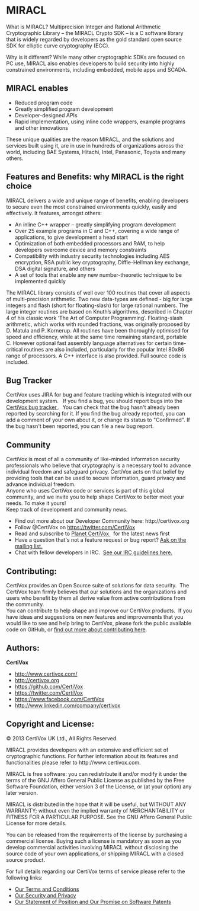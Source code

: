 MIRACL
======
What is MIRACL?
Multiprecision Integer and Rational Arithmetic Cryptographic Library – the MIRACL Crypto SDK – is a C software library that is widely regarded by developers as the gold standard open source SDK for elliptic curve cryptography (ECC).

Why is it different?
While many other cryptographic SDKs are focused on PC use, MIRACL also enables developers to build security into highly constrained environments, including embedded, mobile apps and SCADA.

<h2>MIRACL enables</h2>

<ul type="disc">
<li>Reduced program code</li>
<li>Greatly simplified program development</li>
<li>Developer-designed APIs</li>
<li>Rapid implementation, using inline code wrappers, example programs and other innovations</li>
</ul>

These unique qualities are the reason MIRACL, and the solutions and services built using it, are in use in hundreds of organizations across the world, including BAE Systems, Hitachi, Intel, Panasonic, Toyota and many others.

<h2>Features and Benefits: why MIRACL is the right choice</h2>
MIRACL delivers a wide and unique range of benefits, enabling developers to secure even the most constrained environments quickly, easily and effectively. It features, amongst others:

<ul type="disc">
<li>An inline C++ wrapper – greatly simplifying program development</li>
<li>Over 25 example programs in C and C++, covering a wide range of applications, to give development a head start</li>
<li>Optimization of both embedded processors and RAM, to help developers overcome device and memory constraints</li>
<li>Compatibility with industry security technologies including AES encryption, RSA public key cryptography, Diffie-Hellman key exchange, DSA digital signature, and others</li>
<li>A set of tools that enable any new number-theoretic technique to be implemented quickly</li>
</ul>

The MIRACL library consists of well over 100 routines that cover all aspects of multi-precision arithmetic. Two new data-types are defined - big for large integers and flash (short for floating-slash) for large rational numbers. The large integer routines are based on Knuth’s algorithms, described in Chapter 4 of his classic work ‘The Art of Computer Programming’. Floating-slash arithmetic, which works with rounded fractions, was originally proposed by D. Matula and P. Kornerup. All routines have been thoroughly optimised for speed and efficiency, while at the same time remaining standard, portable C. However optional fast assembly language alternatives for certain time-critical routines are also included, particularly for the popular Intel 80x86 range of processors. A C++ interface is also provided. Full source code is included.

<h2>Bug Tracker</h2>
  CertiVox uses JIRA for bug and feature tracking which is integrated with our development system.   If you find a bug, you should report bugs into the <a href="https://sdlc.certivox.com/browse/MIRACL">CertiVox bug tracker&nbsp;</a>.  You can check that the bug hasn't already been reported by searching for it. If you find the bug already reported, you can add a comment of your own about it, or change its status to &quot;Confirmed&quot;. If the bug hasn't been reported, you can file a new bug report.</p>
<h2>Community</h2>
  CertiVox is most of all a community of like-minded information security professionals who believe that cryptography is a necessary tool to advance individual freedom and safeguard privacy. CertiVox acts on that belief by providing tools that can be used to secure information, guard privacy and advance individual freedom.<br />
  Anyone who uses CertiVox code or services is part of this global community, and we invite you to help shape CertiVox to better meet your needs. To make it yours!<br />
  Keep track of development and community news.</p>
<ul type="disc">
  <li>Find out more about our Developer      Community here: http://certivox.org</li>
  <li>Follow @CertiVox on <a href="https://twitter.com/CertiVox">https://twitter.com/CertiVox</a></li>
  <li>Read and subscribe to <a href="http://www.certivox.com/blog/?__hstc=125798869.90d8a2c032af1fce3ac56bea6ee3c73a.1372068197871.1373639694528.1373644485299.25&amp;__hssc=125798869.8.1373644485299">Planet      CertiVox </a>&nbsp; for the latest news first </li>
  <li>Have a question that's not a      feature request or bug report? <u><a href="http://certivox.org/display/WLCM/Get+Involved">Ask on the mailing      list.</a></u></li>
  <li>Chat with fellow developers in      IRC.  <a href="http://certivox.org/display/WLCM/Etiquette">See our IRC guidelines      here.</a></li>
</ul>
<h2>Contributing:</h2>
  CertiVox provides an Open Source suite of solutions for data security.  The CertiVox team firmly believes that our solutions and the organizations and users who benefit by them all derive value from active contributions from the community.<br />
  You can contribute to help shape and improve our CertiVox products.  If you have ideas and suggestions on new features and improvements that you would like to see and help bring to CertiVox, please fork the public available code on GitHub, or <a href="http://certivox.org/display/WLCM/Get+Involved">find out more about contributing here</a>.
<h2>Authors:</strong></h2>
  <strong>CertiVox</strong></p>
<ul>
  <li><a href="http://www.certivox.com/">http://www.certivox.com/</a></li>
  <li><a href="http://certivox.org">http://certivox.org</a></li>
  <li><a href="https://github.com/CertiVox">https://github.com/CertiVox</a></li>
  <li><a href="https://twitter.com/CertiVox">https://twitter.com/CertiVox</a></li>
  <li><a href="https://www.facebook.com/CertiVox">https://www.facebook.com/CertiVox</a></li>
  <li><a href="http://www.linkedin.com/company/certivox">http://www.linkedin.com/company/certivox</a></li>
</ul>

<h2>Copyright and License:</strong></h2> 
<p>© 2013 CertiVox UK Ltd., All Rights Reserved.</p>
<p>MIRACL provides developers with an  extensive and efficient set of cryptographic functions. For further information about its features and functionalities please refer to http://www.certivox.com.</p>
<p>MIRACL is free software: you can redistribute it and/or modify it under the terms of the GNU Affero General Public License as published by the Free Software Foundation, either version 3 of the License, or (at your option) any later version.</p>                    
<p>MIRACL is distributed in the hope that it will be useful, but WITHOUT ANY WARRANTY; without even the implied warranty of MERCHANTABILITY or FITNESS FOR A PARTICULAR PURPOSE. See the GNU Affero General Public License for more details.</p>                                                                   
<p>You can be released from the requirements of the license by purchasing a commercial license. Buying such a license is mandatory as soon as you develop commercial activities involving MIRACL without disclosing the source code of your own applications, or shipping MIRACL with a closed source product.</P> 
  <p>For full details regarding our CertiVox terms of service please refer to the following links:</p>
<ul>
  <li><a href="http://www.certivox.com/about-certivox/terms-and-conditions/">Our Terms and Conditions</a></li>
  <li><a href="http://www.certivox.com/about-certivox/security-privacy/">Our Security and Privacy</a></li>
  <li><a href="http://www.certivox.com/about-certivox/patents/">Our Statement of Position and Our Promise on Software Patents</a></li>
</ul>
